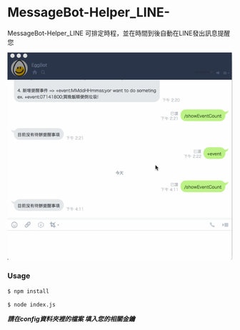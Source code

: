 # MessageBot-Helper_LINE-
MessageBot-Helper_LINE  可排定時程，並在時間到後自動在LINE發出訊息提醒您

<img src="https://github.com/runkids/MessageBot-Helper_LINE/blob/master/static/LINEBOT.gif?raw=true"/>

### Usage
```
$ npm install
```
```
$ node index.js
```
___請在config資料夾裡的檔案 填入您的相關金鑰___
